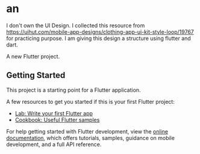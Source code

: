 # an
I don't own the UI Design. I collected this resource from https://uihut.com/mobile-app-designs/clothing-app-ui-kit-style-loop/19767 for practicing purpose.
I am giving this design a structure using flutter and dart.  

A new Flutter project.

## Getting Started

This project is a starting point for a Flutter application.

A few resources to get you started if this is your first Flutter project:

- [Lab: Write your first Flutter app](https://docs.flutter.dev/get-started/codelab)
- [Cookbook: Useful Flutter samples](https://docs.flutter.dev/cookbook)

For help getting started with Flutter development, view the
[online documentation](https://docs.flutter.dev/), which offers tutorials,
samples, guidance on mobile development, and a full API reference.
